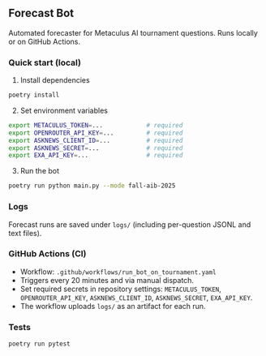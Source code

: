 ## Forecast Bot

Automated forecaster for Metaculus AI tournament questions. Runs locally or on GitHub Actions.

### Quick start (local)
1) Install dependencies
```bash
poetry install
```
2) Set environment variables
```bash
export METACULUS_TOKEN=...            # required
export OPENROUTER_API_KEY=...         # required
export ASKNEWS_CLIENT_ID=...          # required
export ASKNEWS_SECRET=...             # required
export EXA_API_KEY=...                # required
```
3) Run the bot
```bash
poetry run python main.py --mode fall-aib-2025
```

### Logs
Forecast runs are saved under `logs/` (including per-question JSONL and text files).

### GitHub Actions (CI)
- Workflow: `.github/workflows/run_bot_on_tournament.yaml`
- Triggers every 20 minutes and via manual dispatch.
- Set required secrets in repository settings: `METACULUS_TOKEN`, `OPENROUTER_API_KEY`, `ASKNEWS_CLIENT_ID`, `ASKNEWS_SECRET`, `EXA_API_KEY`.
- The workflow uploads `logs/` as an artifact for each run.

### Tests
```bash
poetry run pytest
```


